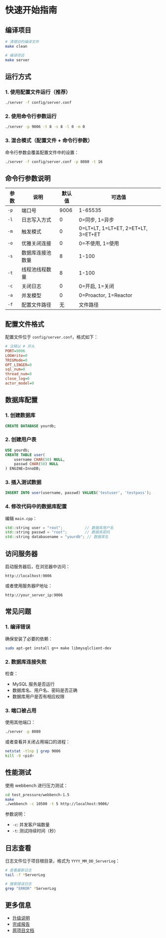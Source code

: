 # 快速开始指南

## 编译项目

```bash
# 清理旧的编译文件
make clean

# 编译项目
make server
```

## 运行方式

### 1. 使用配置文件运行（推荐）

```bash
./server -f config/server.conf
```

### 2. 使用命令行参数运行

```bash
./server -p 9006 -t 8 -s 8 -l 0 -m 0
```

### 3. 混合模式（配置文件 + 命令行参数）

命令行参数会覆盖配置文件中的设置：

```bash
./server -f config/server.conf -p 8080 -t 16
```

## 命令行参数说明

| 参数 | 说明 | 默认值 | 可选值 |
|------|------|--------|--------|
| `-p` | 端口号 | 9006 | 1-65535 |
| `-l` | 日志写入方式 | 0 | 0=同步, 1=异步 |
| `-m` | 触发模式 | 0 | 0=LT+LT, 1=LT+ET, 2=ET+LT, 3=ET+ET |
| `-o` | 优雅关闭连接 | 0 | 0=不使用, 1=使用 |
| `-s` | 数据库连接池数量 | 8 | 1-100 |
| `-t` | 线程池线程数量 | 8 | 1-100 |
| `-c` | 关闭日志 | 0 | 0=开启, 1=关闭 |
| `-a` | 并发模型 | 0 | 0=Proactor, 1=Reactor |
| `-f` | 配置文件路径 | 无 | 文件路径 |

## 配置文件格式

配置文件位于 `config/server.conf`，格式如下：

```ini
# 注释以 # 开头
PORT=9006
LOGWrite=0
TRIGMode=0
OPT_LINGER=0
sql_num=8
thread_num=8
close_log=0
actor_model=0
```

## 数据库配置

### 1. 创建数据库

```sql
CREATE DATABASE yourdb;
```

### 2. 创建用户表

```sql
USE yourdb;
CREATE TABLE user(
    username CHAR(50) NULL,
    passwd CHAR(50) NULL
) ENGINE=InnoDB;
```

### 3. 插入测试数据

```sql
INSERT INTO user(username, passwd) VALUES('testuser', 'testpass');
```

### 4. 修改代码中的数据库配置

编辑 `main.cpp`：

```cpp
std::string user = "root";          // 数据库用户名
std::string passwd = "root";        // 数据库密码
std::string databasename = "yourdb"; // 数据库名
```

## 访问服务器

启动服务器后，在浏览器中访问：

```
http://localhost:9006
```

或者使用服务器IP地址：

```
http://your_server_ip:9006
```

## 常见问题

### 1. 编译错误

确保安装了必要的依赖：

```bash
sudo apt-get install g++ make libmysqlclient-dev
```

### 2. 数据库连接失败

检查：
- MySQL 服务是否运行
- 数据库名、用户名、密码是否正确
- 数据库用户是否有相应权限

### 3. 端口被占用

使用其他端口：

```bash
./server -p 8080
```

或者查看并关闭占用端口的进程：

```bash
netstat -tlnp | grep 9006
kill -9 <pid>
```

## 性能测试

使用 webbench 进行压力测试：

```bash
cd test_pressure/webbench-1.5
make
./webbench -c 10500 -t 5 http://localhost:9006/
```

参数说明：
- `-c`: 并发客户端数量
- `-t`: 测试持续时间（秒）

## 日志查看

日志文件位于项目根目录，格式为 `YYYY_MM_DD_ServerLog`：

```bash
# 查看最新日志
tail -f *ServerLog

# 搜索错误日志
grep "ERROR" *ServerLog
```

## 更多信息

- [升级说明](../docs/UPGRADE_NOTES.md)
- [完成报告](../docs/COMPLETION_REPORT.md)
- [原项目文档](https://github.com/qinguoyi/TinyWebServer)

